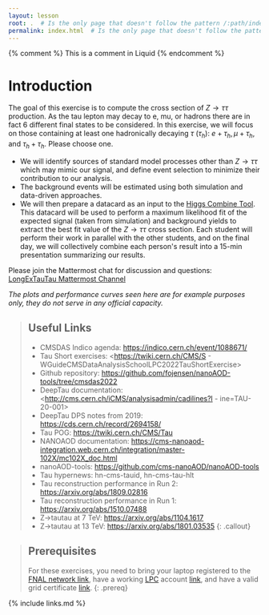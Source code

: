 ```yaml
---
layout: lesson
root: .  # Is the only page that doesn't follow the pattern /:path/index.html
permalink: index.html  # Is the only page that doesn't follow the pattern /:path/index.html
---
```


<!-- this is an html comment -->

{% comment %} This is a comment in Liquid {% endcomment %}


# Introduction

The goal of this exercise is to compute the cross section of $Z \to \tau \tau$ 
production. As the tau lepton may decay to e, mu, or hadrons there are in fact 6 different final states to be considered. In this exercise, we will focus on those containing at least one hadronically decaying $\tau$ ($\tau_h$): $e+\tau_h, \mu+\tau_h,$ and $\tau_h+\tau_h$. Please choose one. 

* We will identify sources of standard model processes other than $Z \to \tau \tau$  which may mimic our signal, and define event selection to minimize their contribution to our analysis. 
* The background events will be estimated using both simulation and data-driven approaches. 
* We will then prepare a datacard as an input to the [Higgs Combine Tool](https://cms-analysis.github.io/HiggsAnalysis-CombinedLimit/). This datacard will be used to perform a maximum likelihood fit of the expected signal (taken from simulation) and background yields to extract the best fit value of the $Z \to \tau \tau$  cross section. Each student will perform their work in parallel with the other students, and on the final day, we will collectively combine each person's result into a 15-min presentation summarizing our results.

<!-- Introductory slides can be found [here](https://twiki.cern.ch/twiki/pub/CMS/SWGuideCMSDataAnalysisSchoolLPC2023ZTauTauXsec/LongExerciseZTauTau.pdf). -->

Please join the Mattermost chat for discussion and questions: [LongExTauTau Mattermost Channel](https://mattermost.web.cern.ch/cmsdaslpc2024/channels/longexztautau)

*The plots and performance curves seen here are for example purposes only, they do not serve in any official capacity.*


> ## Useful Links
> - CMSDAS Indico agenda: <https://indico.cern.ch/event/1088671/>
> - Tau Short exercises: <https://twiki.cern.ch/CMS/S - WGuideCMSDataAnalysisSchoolLPC2022TauShortExercise>
> - Github repository: <https://github.com/fojensen/nanoAOD-tools/tree/cmsdas2022>
> - DeepTau documentation: <http://cms.cern.ch/iCMS/analysisadmin/cadilines?l - ine=TAU-20-001>
> - DeepTau DPS notes from 2019: <https://cds.cern.ch/record/2694158/>
> - Tau POG: <https://twiki.cern.ch/CMS/Tau>
> - NANOAOD documentation: <https://cms-nanoaod-integration.web.cern.ch/integration/master-102X/mc102X_doc.html>
> - nanoAOD-tools: <https://github.com/cms-nanoAOD/nanoAOD-tools>
> - Tau hypernews: hn-cms-tauid, hn-cms-tau-hlt
> - Tau reconstruction performance in Run 2: <https://arxiv.org/abs/1809.02816>
> - Tau reconstruction performance in Run 1: <https://arxiv.org/abs/1510.07488>
> - Z->tautau at 7 TeV: <https://arxiv.org/abs/1104.1617>
> - Z->tautau at 13 TeV: <https://arxiv.org/abs/1801.03535>
{: .callout}


> ## Prerequisites
>
> For these exercises, you need to bring your laptop registered to the [FNAL network link](http://www.uscms.org/uscms_at_work/computing/getstarted/index.shtml), have a working [LPC](https://twiki.cern.ch/twiki/bin/view/CMS/LPC) account [link](http://www.uscms.org/uscms_at_work/computing/getstarted/getaccount_fermilab.shtml), and have a valid grid certificate [link](http://www.uscms.org/uscms_at_work/computing/getstarted/get_grid_cert.shtml).
{: .prereq}


{% include links.md %}
